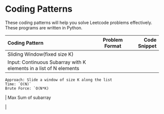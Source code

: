 # Coding Patterns

These coding patterns will help you solve Leetcode problems effectively. These programs are written in Python.

| Coding Pattern                | Problem Format                            | Code Snippet                                  |
| :---                          |     :---:                                 |          ---:                                 |
|   Sliding Window(fixed size K)                
|   Input: Continuous Subarray with K elements in a list of N elements
    Approach: Slide a window of size K along the list
    Time: `O(N)`
    Brute Force: `O(N*K)
|   Max Sum of subarray                                   

    
|   




